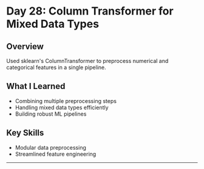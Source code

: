 # Day 28: Column Transformer for Mixed Data Types

## Overview
Used sklearn's ColumnTransformer to preprocess numerical and categorical features in a single pipeline.

## What I Learned
- Combining multiple preprocessing steps
- Handling mixed data types efficiently
- Building robust ML pipelines

## Key Skills
- Modular data preprocessing
- Streamlined feature engineering

---
